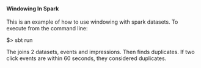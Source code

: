 #### Windowing In Spark
This is an example of how to use windowing with spark datasets. 
To execute from the command line:

$> sbt run

The joins 2 datasets, events and impressions. Then finds duplicates.
If two click events are within 60 seconds, they considered duplicates.

